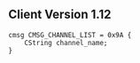 ## Client Version 1.12

```rust,ignore
cmsg CMSG_CHANNEL_LIST = 0x9A {
    CString channel_name;    
}

```
